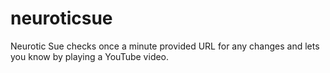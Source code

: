 neuroticsue
===========

Neurotic Sue checks once a minute provided URL for any changes and lets you know by playing a YouTube video.
